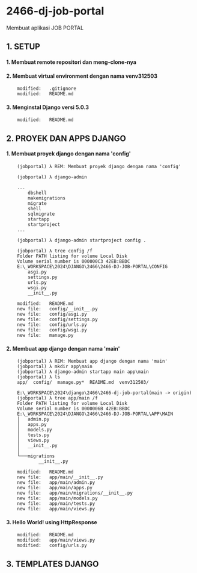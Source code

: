 # 2466-dj-job-portal
Membuat aplikasi JOB PORTAL


## 1. SETUP


#### 1. Membuat remote repositori dan meng-clone-nya


#### 2. Membuat virtual environment dengan nama venv312503

        modified:   .gitignore
        modified:   README.md


#### 3. Menginstal Django versi 5.0.3

        modified:   README.md


## 2. PROYEK DAN APPS DJANGO 


#### 1. Membuat proyek django dengan nama 'config'

        (jobportal) λ REM: Membuat proyek django dengan nama 'config'

        (jobportal) λ django-admin

        ...
            dbshell
            makemigrations
            migrate
            shell
            sqlmigrate
            startapp
            startproject
        ...

        (jobportal) λ django-admin startproject config .

        (jobportal) λ tree config /f
        Folder PATH listing for volume Local Disk
        Volume serial number is 000000C3 42EB:BBDC
        E:\_WORKSPACE\2024\DJANGO\2466\2466-DJ-JOB-PORTAL\CONFIG
            asgi.py
            settings.py
            urls.py
            wsgi.py
            __init__.py

        modified:   README.md
        new file:   config/__init__.py
        new file:   config/asgi.py
        new file:   config/settings.py
        new file:   config/urls.py
        new file:   config/wsgi.py
        new file:   manage.py


#### 2. Membuat app django dengan nama 'main'

        (jobportal) λ REM: Membuat app django dengan nama 'main'
        (jobportal) λ mkdir app\main
        (jobportal) λ django-admin startapp main app\main
        (jobportal) λ ls
        app/  config/  manage.py*  README.md  venv312503/

        E:\_WORKSPACE\2024\django\2466\2466-dj-job-portal(main -> origin)
        (jobportal) λ tree app/main /f
        Folder PATH listing for volume Local Disk
        Volume serial number is 0000006B 42EB:BBDC
        E:\_WORKSPACE\2024\DJANGO\2466\2466-DJ-JOB-PORTAL\APP\MAIN
        │   admin.py
        │   apps.py
        │   models.py
        │   tests.py
        │   views.py
        │   __init__.py
        │
        └───migrations
                __init__.py

        modified:   README.md
        new file:   app/main/__init__.py
        new file:   app/main/admin.py
        new file:   app/main/apps.py
        new file:   app/main/migrations/__init__.py
        new file:   app/main/models.py
        new file:   app/main/tests.py
        new file:   app/main/views.py


#### 3. Hello World! using HttpResponse

        modified:   README.md
        modified:   app/main/views.py
        modified:   config/urls.py


## 3. TEMPLATES DJANGO 
